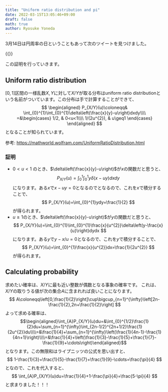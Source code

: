 ```yaml
---
title: "Uniform ratio distribution and pi"
date: 2022-03-15T13:05:46+09:00
draft: false
math: true
author: Ryosuke Yoneda
---
```


3月14日は円周率の日ということもあって次のツイートを見つけました。

{{<tweet user="10kdiver" id="1503307755976765443" >}}

この証明を行っていきます。

## Uniform ratio distribution
$[0,1]$区間の一様乱数$X,Y$に対して$X/Y$が取る分布はuniform ratio distributionという名前がついています。この分布は手で計算することができて、
$$
\begin{aligned}
P_{X/Y}(u)\coloneqq& \int_{0}^{1}\int_{0}^{1}\delta\left(\frac{x}{y}-u\right)dxdy\\\\
=&\begin{cases}
1/2, & 0<u<1\\\\
1/(2u^{2}), & u\geq1
\end{cases}
\end{aligned}
$$
となることが知られています。

参考: https://mathworld.wolfram.com/UniformRatioDistribution.html

### 証明
- $0<u<1$ のとき、$\delta\left(\frac{x}{y}-u\right)$が$x$の関数だと思うと、
$$
P_{X/Y}(u)=\int_{0}^{1}\int_{0}^{1}y\delta(x-uy)dxdy
$$
になります。ある$x$で$x-uy=0$となるのでとなるので、これを$x$で積分することで、
$$
P_{X/Y}(u)=\int_{0}^{1}ydy=\frac{1}{2}
$$
が得られます。
- $u\geq1$のとき、$\delta\left(\frac{x}{y}-u\right)$が$y$の関数だと思うと、
$$
P_{X/Y}(u)=\int_{0}^{1}\int_{0}^{1}\frac{x}{u^{2}}\delta\left(y-\frac{x}{u}\right)dydx
$$
になります。ある$y$で$y-x/u=0$となるので、これを$y$で積分することで、
$$
P_{X/Y}(u)=\int_{0}^{1}\frac{x}{u^{2}}dx=\frac{1}{2u^{2}}
$$
が得られます。

## Calculating probability
求めたい確率は、$X/Y$に最も近い整数が偶数となる事象の確率です。
これは、$X/Y$の取りうる値が次の集合$A$に含まれれば良いことになります。
$$
A\coloneqq\left[0,\frac{1}{2}\right]\cup\bigcup_{n=1}^{\infty}\left[2n-\frac{1}{2},2n+\frac{1}{2}\right]
$$
よって求める確率は、
$$\begin{aligned}\int_{A}P_{X/Y}(u)du=&\int_{0}^{1/2}\frac{1}{2}du+\sum_{n=1}^{\infty}\int_{2n-1/2}^{2n+1/2}\frac{1}{2u^{2}}du\\\\=&\frac{1}{4}+\sum_{n=1}^{\infty}\left(\frac{1}{4n-1}-\frac{1}{4n+1}\right)\\\\=&\frac{1}{4}+\left(\frac{1}{3}-\frac{1}{5}+\frac{1}{7}-\frac{1}{9}+\cdots\right)\end{aligned}$$
となります。この無限和はライプニッツの公式を思い出すと、
$$
1-\frac{1}{3}+\frac{1}{5}-\frac{1}{7}+\frac{1}{9}-\cdots=\frac{\pi}{4}
$$
となので、これを代入すると、
$$
\int_{A}P_{X/Y}(u)du=\frac{1}{4}+1-\frac{\pi}{4}=\frac{5-\pi}{4}
$$
と求まりました！！！
